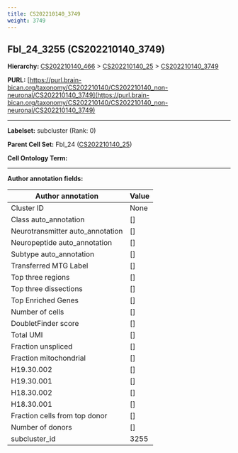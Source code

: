 ```yaml
---
title: CS202210140_3749
weight: 3749
---
```

## Fbl_24_3255 (CS202210140_3749)
<b>Hierarchy: </b>
[CS202210140_466](../CS202210140_466) >
[CS202210140_25](../CS202210140_25) >
[CS202210140_3749](../CS202210140_3749)

**PURL:** [https://purl.brain-bican.org/taxonomy/CS202210140/CS202210140_non-neuronal/CS202210140_3749](https://purl.brain-bican.org/taxonomy/CS202210140/CS202210140_non-neuronal/CS202210140_3749)

---


**Labelset:** subcluster (Rank: 0)

**Parent Cell Set:** Fbl_24 ([CS202210140_25](../CS202210140_25))



**Cell Ontology Term:** 

[MARKER GENES.]: #


---

[TRANSFERRED ANNOTATIONS.]: #


[AUTHOR ANNOTATION FIELDS.]: #


**Author annotation fields:**

| Author annotation | Value |
|-------------------|-------|
|Cluster ID|None|
|Class auto_annotation|[]|
|Neurotransmitter auto_annotation|[]|
|Neuropeptide auto_annotation|[]|
|Subtype auto_annotation|[]|
|Transferred MTG Label|[]|
|Top three regions|[]|
|Top three dissections|[]|
|Top Enriched Genes|[]|
|Number of cells|[]|
|DoubletFinder score|[]|
|Total UMI|[]|
|Fraction unspliced|[]|
|Fraction mitochondrial|[]|
|H19.30.002|[]|
|H19.30.001|[]|
|H18.30.002|[]|
|H18.30.001|[]|
|Fraction cells from top donor|[]|
|Number of donors|[]|
|subcluster_id|3255|
